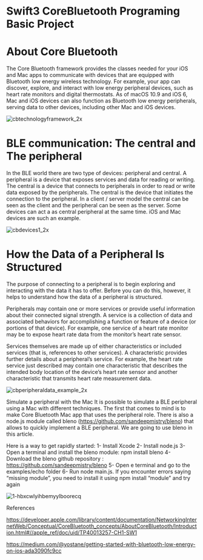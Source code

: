 # Swift3 CoreBluetooth Programing Basic Project

# About Core Bluetooth

The Core Bluetooth framework provides the classes needed for your iOS and Mac apps to communicate with devices that are equipped with Bluetooth low energy wireless technology. For example, your app can discover, explore, and interact with low energy peripheral devices, such as heart rate monitors and digital thermostats. As of macOS 10.9 and iOS 6, Mac and iOS devices can also function as Bluetooth low energy peripherals, serving data to other devices, including other Mac and iOS devices.

![cbtechnologyframework_2x](https://user-images.githubusercontent.com/2838457/33233754-c5571e18-d223-11e7-8a81-312d70e94937.png)

# BLE communication: The central and The peripheral

In the BLE world there are two type of devices: peripheral and central.
A peripheral is a device that exposes services and data for reading or writing.
The central is a device that connects to peripherals in order to read or write data exposed by the peripherals. The central is the device that initiates the connection to the peripheral.
In a client / server model the central can be seen as the client and the peripheral can be seen as the server.
Some devices can act a as central peripheral at the same time. iOS and Mac devices are such an example.

![cbdevices1_2x](https://user-images.githubusercontent.com/2838457/33233793-8f1492a8-d224-11e7-969f-6ed312cce20d.png)

# How the Data of a Peripheral Is Structured

The purpose of connecting to a peripheral is to begin exploring and interacting with the data it has to offer. Before you can do this, however, it helps to understand how the data of a peripheral is structured.

Peripherals may contain one or more services or provide useful information about their connected signal strength. A service is a collection of data and associated behaviors for accomplishing a function or feature of a device (or portions of that device). For example, one service of a heart rate monitor may be to expose heart rate data from the monitor’s heart rate sensor.

Services themselves are made up of either characteristics or included services (that is, references to other services). A characteristic provides further details about a peripheral’s service. For example, the heart rate service just described may contain one characteristic that describes the intended body location of the device’s heart rate sensor and another characteristic that transmits heart rate measurement data.

![cbperipheraldata_example_2x](https://user-images.githubusercontent.com/2838457/33233815-ed7437d6-d224-11e7-8d71-97bea75e4bd3.png)

Simulate a peripheral with the Mac
It is possible to simulate a BLE peripheral using a Mac with different techniques. The first that comes to mind is to make Core Bluetooth Mac app that uses the peripheral role. There is also a node.js module called bleno (https://github.com/sandeepmistry/bleno) that allows to quickly implement a BLE peripheral. We are going to use bleno in this article. 

Here is a way to get rapidly started:
1- Install Xcode
2- Install node.js
3- Open a terminal and install the bleno module: npm install bleno
4- Download the bleno github repository : https://github.com/sandeepmistry/bleno
5- Open e terminal and go to the examples/echo folder
6- Run node main.js. If you encounter errors saying “missing module”, you need to install it using npm install “module” and try again

![1-hbxcwlyihbemyylboorecq](https://user-images.githubusercontent.com/2838457/33233826-3aadbf90-d225-11e7-9d1a-a95f072229fe.png)



References

https://developer.apple.com/library/content/documentation/NetworkingInternetWeb/Conceptual/CoreBluetooth_concepts/AboutCoreBluetooth/Introduction.html#//apple_ref/doc/uid/TP40013257-CH1-SW1

https://medium.com/@yostane/getting-started-with-bluetooth-low-energy-on-ios-ada3090fc9cc
